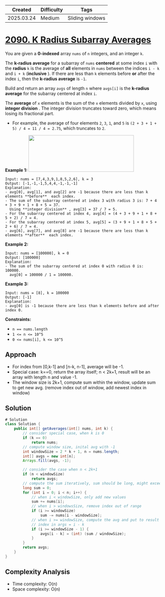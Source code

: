 | Created    | Difficulty | Tags            |
| ---------- | ---------- | --------------- |
| 2025.03.24 | Medium     | Sliding windows |



# [2090. K Radius Subarray Averages](https://leetcode.com/problems/k-radius-subarray-averages/description/)

You are given a **0-indexed**  array `nums` of `n` integers, and an integer `k`.

The **k-radius average**  for a subarray of `nums` **centered**  at some index `i` with the **radius**  `k` is the average of **all**  elements in `nums` between the indices `i - k` and `i + k` (**inclusive** ). If there are less than `k` elements before **or**  after the index `i`, then the **k-radius average**  is `-1`.

Build and return an array `avgs` of length `n` where `avgs[i]` is the **k-radius average**  for the subarray centered at index `i`.

The **average**  of `x` elements is the sum of the `x` elements divided by `x`, using **integer division** . The integer division truncates toward zero, which means losing its fractional part.

- For example, the average of four elements `2`, `3`, `1`, and `5` is `(2 + 3 + 1 + 5) / 4 = 11 / 4 = 2.75`, which truncates to `2`.

**Example 1:** 
<img alt="" src="https://assets.leetcode.com/uploads/2021/11/07/eg1.png" style="width: 343px; height: 119px;">

```
Input: nums = [7,4,3,9,1,8,5,2,6], k = 3
Output: [-1,-1,-1,5,4,4,-1,-1,-1]
Explanation:
- avg[0], avg[1], and avg[2] are -1 because there are less than k elements **before**  each index.
- The sum of the subarray centered at index 3 with radius 3 is: 7 + 4 + 3 + 9 + 1 + 8 + 5 = 37.
  Using **integer division** , avg[3] = 37 / 7 = 5.
- For the subarray centered at index 4, avg[4] = (4 + 3 + 9 + 1 + 8 + 5 + 2) / 7 = 4.
- For the subarray centered at index 5, avg[5] = (3 + 9 + 1 + 8 + 5 + 2 + 6) / 7 = 4.
- avg[6], avg[7], and avg[8] are -1 because there are less than k elements **after**  each index.
```

**Example 2:** 

```
Input: nums = [100000], k = 0
Output: [100000]
Explanation:
- The sum of the subarray centered at index 0 with radius 0 is: 100000.
  avg[0] = 100000 / 1 = 100000.
```

**Example 3:** 

```
Input: nums = [8], k = 100000
Output: [-1]
Explanation: 
- avg[0] is -1 because there are less than k elements before and after index 0.
```

**Constraints:** 

- `n == nums.length`
- `1 <= n <= 10^5`
- `0 <= nums[i], k <= 10^5`

## Approach

- For index from [0,k-1] and [n-k, n-1], average will be -1.
- Special case: k==0, return the array itself; n < 2k+1, result will be an array with length n and value -1.
- The window size is 2k+1, compute sum within the window, update sum to get new avg. (remove index out of window, add newest index in window) 

## Solution

```java
# Solution
class Solution {
    public int[] getAverages(int[] nums, int k) {
        // consider special case, when k is 0
        if (k == 0)
            return nums;
        // compute window size, inital avg with -1
        int windowSize = 2 * k + 1, n = nums.length;
        int[] avgs = new int[n];
        Arrays.fill(avgs, -1);

        // consider the case when n < 2k+1
        if (n < windowSize)
            return avgs;
        // compute the sum iteratively, sum should be long, might exceed Integer.MAX_VALUE
        long sum = 0;
        for (int i = 0; i < n; i++) {
            // when i < windowSize, only add new values
            sum += nums[i];
            // when i > windowsSize, remove index out of range
            if (i >= windowSize)
                sum -= nums[i - windowSize];
            // when i >= windowSize, compute the avg and put to result
            // index in args = i - k
            if (i >= windowSize - 1) {
                avgs[i - k] = (int) (sum / windowSize);
            }
        }
        return avgs;
    }
}
```

## Complexity Analysis

- Time complexity: O(n)
- Space complexity: O(n)

